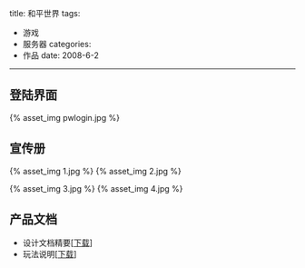 title: 和平世界
tags:
- 游戏
- 服务器
categories:
- 作品
date: 2008-6-2
---

登陆界面
-----------------

{% asset_img pwlogin.jpg %}

宣传册
-----------------

{% asset_img 1.jpg %}
{% asset_img 2.jpg %}

{% asset_img 3.jpg %}
{% asset_img 4.jpg %}

产品文档
-----------------

* 设计文档精要[[下载](pwdoc.pdf)]
* 玩法说明[[下载](pwmanual.pdf)]



